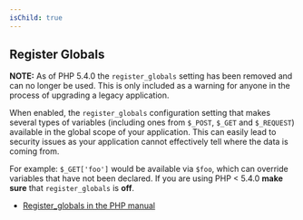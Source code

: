 ```yaml
---
isChild: true
---
```


## Register Globals

**NOTE:** As of PHP 5.4.0 the `register_globals` setting has been removed and can no 
longer be used. This is only included as a warning for anyone in the process of upgrading a legacy application.

When enabled, the `register_globals` configuration setting that makes several types of variables (including ones from 
`$_POST`, `$_GET` and `$_REQUEST`) available in the global scope of your application. This can easily lead to 
security issues as your application cannot effectively tell where the data is coming from.

For example: `$_GET['foo']` would be available via `$foo`, which can override variables that have not been declared. 
If you are using PHP < 5.4.0 __make sure__ that `register_globals` is __off__.

* [Register_globals in the PHP manual](http://www.php.net/manual/en/security.globals.php)